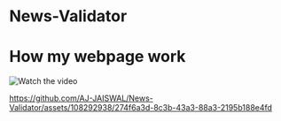 # News-Validator
# How my webpage work
![Watch the video](https://github.com/AJ-JAISWAL/News-Validator/blob/main/Screenshot%202024-03-12%20190800.png)


https://github.com/AJ-JAISWAL/News-Validator/assets/108292938/274f6a3d-8c3b-43a3-88a3-2195b188e4fd
